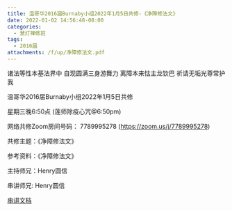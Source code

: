 ```yaml
---
title: 温哥华2016届Burnaby小组2022年1月5日共修-《净障修法文》
date: 2022-01-02 14:56:48-08:00
categories:
  - 慧灯禅修班
tags:
  - 2016届
attachments: /f/up/净障修法文.pdf
---
```

诸法等性本基法界中 自现圆满三身游舞力 离障本来怙主龙钦巴 祈请无垢光尊常护我

温哥华2016届Burnaby小组2022年1月5日共修 

星期三晚6:50点 (莲师除疫心咒@6:50pm)

网络共修Zoom房间号码： 7789995278 (<https://zoom.us/j/7789995278>)

共修主题：《净障修法文》

参考资料：《净障修法文》

主持师兄：Henry圆信

串讲师兄: Henry圆信  

[串讲文档](https://s3.ca-central-1.wasabisys.com/hddata/f.huidengchanxiu.net/hdv/f/up/修法文_henry.pptx)